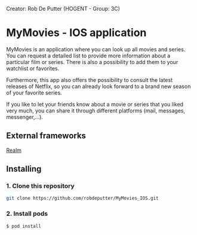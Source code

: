 Creator: Rob De Putter (HOGENT - Group: 3C)

# MyMovies - IOS application

MyMovies is an application where you can look up all movies and series. You can request a detailed list to provide more information about a particular film or series.  There is also a possibility to add them to your watchlist or favorites. 

Furthermore, this app also offers the possibility to consult the latest releases of Netflix, so you can already look forward to a brand new season of your favorite series.

If you like to let your friends know about a movie or series that you liked very much, you can share it through different platforms (mail, messages, messenger,...).

## External frameworks
[Realm](https://realm.io) 

## Installing
### 1. Clone this repository
```bash
git clone https://github.com/robdeputter/MyMovies_IOS.git
```

### 2. Install pods
```bash
$ pod install
```
